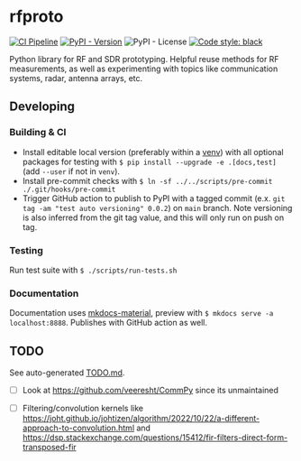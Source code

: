 # rfproto

[![CI Pipeline](https://github.com/JohnnyGOX17/rfproto/actions/workflows/ci.yml/badge.svg)](https://github.com/JohnnyGOX17/rfproto/actions/workflows/ci.yml)
[![PyPI - Version](https://badge.fury.io/py/rfproto.svg)](https://badge.fury.io/py/rfproto)
![PyPI - License](https://img.shields.io/pypi/l/rfproto)
[![Code style: black](https://img.shields.io/badge/code%20style-black-000000.svg)](https://github.com/psf/black)

Python library for RF and SDR prototyping. Helpful reuse methods for RF measurements, as well as experimenting with topics like communication systems, radar, antenna arrays, etc.


## Developing

### Building & CI

* Install editable local version (preferably within a [venv](https://john-gentile.com/kb/programming_languages/python.html#virtual-environments-venv)) with all optional packages for testing with `$ pip install --upgrade -e .[docs,test]` (add `--user` if not in `venv`).
* Install pre-commit checks with `$ ln -sf ../../scripts/pre-commit ./.git/hooks/pre-commit`
* Trigger GitHub action to publish to PyPI with a tagged commit (e.x. `git tag -am "test auto versioning" 0.0.2`) on `main` branch. Note versioning is also inferred from the git tag value, and this will only run on push on tag.

### Testing

Run test suite with `$ ./scripts/run-tests.sh`

### Documentation

Documentation uses [mkdocs-material](https://squidfunk.github.io/mkdocs-material/), preview with `$ mkdocs serve -a localhost:8888`. Publishes with GitHub action as well.

## TODO

See auto-generated [TODO.md](./TODO.md).

- [ ] Look at https://github.com/veeresht/CommPy since its unmaintained
- [ ] Filtering/convolution kernels like https://joht.github.io/johtizen/algorithm/2022/10/22/a-different-approach-to-convolution.html and https://dsp.stackexchange.com/questions/15412/fir-filters-direct-form-transposed-fir

